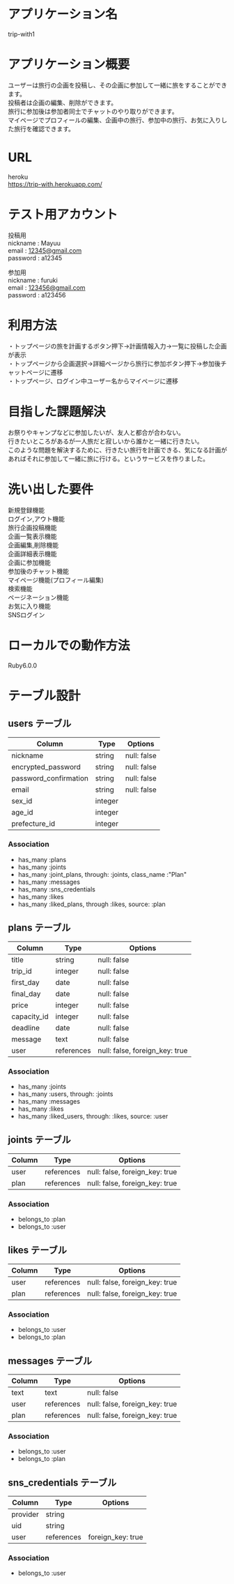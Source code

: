 # アプリケーション名
trip-with1

# アプリケーション概要
ユーザーは旅行の企画を投稿し、その企画に参加して一緒に旅をすることができます。  
投稿者は企画の編集、削除ができます。  
旅行に参加後は参加者同士でチャットのやり取りができます。  
マイページでプロフィールの編集、企画中の旅行、参加中の旅行、お気に入りした旅行を確認できます。

# URL
heroku  
https://trip-with.herokuapp.com/

# テスト用アカウント
投稿用  
nickname : Mayuu  
email : 12345@gmail.com  
password : a12345  

参加用  
nickname : furuki  
email : 123456@gmail.com  
password : a123456


# 利用方法
・トップページの旅を計画するボタン押下→計画情報入力→一覧に投稿した企画が表示  
・トップページから企画選択→詳細ページから旅行に参加ボタン押下→参加後チャットページに遷移  
・トップページ、ログイン中ユーザー名からマイページに遷移

# 目指した課題解決
お祭りやキャンプなどに参加したいが、友人と都合が合わない。  
行きたいところがあるが一人旅だと寂しいから誰かと一緒に行きたい。  
このような問題を解決するために、行きたい旅行を計画できる、気になる計画があればそれに参加して一緒に旅に行ける。というサービスを作りました。

# 洗い出した要件
新規登録機能  
ログイン,アウト機能  
旅行企画投稿機能  
企画一覧表示機能  
企画編集,削除機能  
企画詳細表示機能  
企画に参加機能  
参加後のチャット機能  
マイページ機能(プロフィール編集)  
検索機能  
ページネーション機能  
お気に入り機能  
SNSログイン  


# ローカルでの動作方法
Ruby6.0.0  





# テーブル設計

##  users テーブル

| Column                | Type    | Options     |
| --------              | ------  | ----------- |
| nickname              | string  | null: false |
| encrypted_password    | string  | null: false |
| password_confirmation | string  | null: false |
| email                 | string  | null: false |
| sex_id                | integer |             |
| age_id                | integer |             |
| prefecture_id         | integer |             |


### Association

- has_many :plans
- has_many :joints
- has_many :joint_plans, through: :joints, class_name :"Plan"
- has_many :messages
- has_many :sns_credentials
- has_many :likes
- has_many :liked_plans, through :likes, source: :plan

## plans テーブル

| Column          | Type       | Options                        |
| ------          | ------     | -----------                    |
| title           | string     | null: false                    |
| trip_id         | integer    | null: false                    |
| first_day       | date       | null: false                    |
| final_day       | date       | null: false                    |
| price           | integer    | null: false                    |
| capacity_id     | integer    | null: false                    |
| deadline        | date       | null: false                    |
| message         | text       | null: false                    |
| user            | references | null: false, foreign_key: true |


### Association

- has_many :joints
- has_many :users, through: :joints
- has_many :messages
- has_many :likes
- has_many :liked_users, through: :likes, source: :user


## joints テーブル

| Column  | Type       | Options                           |
| ------  | ------     | -----------                       |
| user    | references | null: false, foreign_key: true    |
| plan    | references | null: false, foreign_key: true    |


### Association

- belongs_to :plan
- belongs_to :user

## likes テーブル

| Column  | Type       | Options                           |
| ------  | ------     | -----------                       |
| user    | references | null: false, foreign_key: true    |
| plan    | references | null: false, foreign_key: true    |

### Association


- belongs_to :user
- belongs_to :plan

## messages テーブル

| Column  | Type       | Options                           |
| ------  | ------     | -----------                       |
| text    | text       | null: false                       |
| user    | references | null: false, foreign_key: true    |
| plan    | references | null: false, foreign_key: true    |

### Association

- belongs_to :user
- belongs_to :plan 

## sns_credentials テーブル

| Column   | Type       | Options           |
| ------   | ------     | -----------       |
| provider | string     |                   |
| uid      | string     |                   |
| user     | references | foreign_key: true |

### Association

- belongs_to :user


